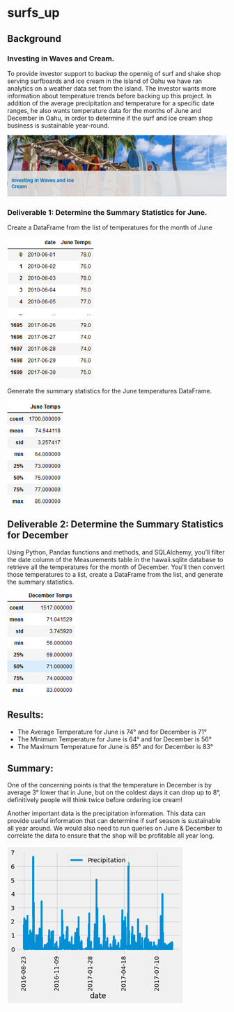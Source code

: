 # surfs_up

## Background

### Investing in Waves and Cream. 
To provide investor support to backup the opennig of surf and shake shop serving surfboards and ice cream in the island of Oahu we have ran analytics on a weather data set from the island. 
The investor wants more information about temperature trends before backing up this project. In addition of the average precipitation and temperature for a specific date ranges, he also wants temperature data for the months of June and December in Oahu, in order to determine if the surf and ice cream shop business is sustainable year-round.

![](Resources/intro.PNG)


### Deliverable 1: Determine the Summary Statistics for June.

Create a DataFrame from the list of temperatures for the month of June

![](Resources/temperatures.PNG)

Generate the summary statistics for the June temperatures DataFrame.

![](Resources/statistics.PNG)



## Deliverable 2: Determine the Summary Statistics for December
Using Python, Pandas functions and methods, and SQLAlchemy, you’ll filter the date column of the Measurements table in the hawaii.sqlite database to retrieve all the temperatures for the month of December. You’ll then convert those temperatures to a list, create a DataFrame from the list, and generate the summary statistics.

![](Resources/December.PNG)

## Results:

- The Average Temperature for June is 74° and for December is 71°
- The Minimum Temperature for June is 64° and for December is 56°
- The Maximum Temperature for June is 85° and for December is 83°

## Summary:
One of the concerning points is that the temperature in December is by average 3° lower that in June, but on the coldest days it can drop up to 8°, definitively people will think twice before ordering ice cream!

Another important data is the precipitation information. This data can provide useful information that can determine if surf season is sustainable all year around. We would also need to run queries on June & December to correlate the data to ensure that the shop will be profitable all year long.

![](Resources/precipitation.PNG)
